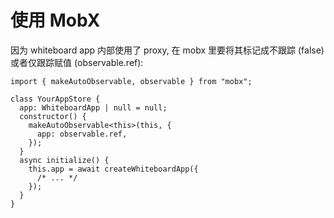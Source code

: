 # 使用 MobX

因为 whiteboard app 内部使用了 proxy, 在 mobx 里要将其标记成不跟踪 (false)
或者仅跟踪赋值 (observable.ref):

```tsx
import { makeAutoObservable, observable } from "mobx";

class YourAppStore {
  app: WhiteboardApp | null = null;
  constructor() {
    makeAutoObservable<this>(this, {
      app: observable.ref,
    });
  }
  async initialize() {
    this.app = await createWhiteboardApp({
      /* ... */
    });
  }
}
```
